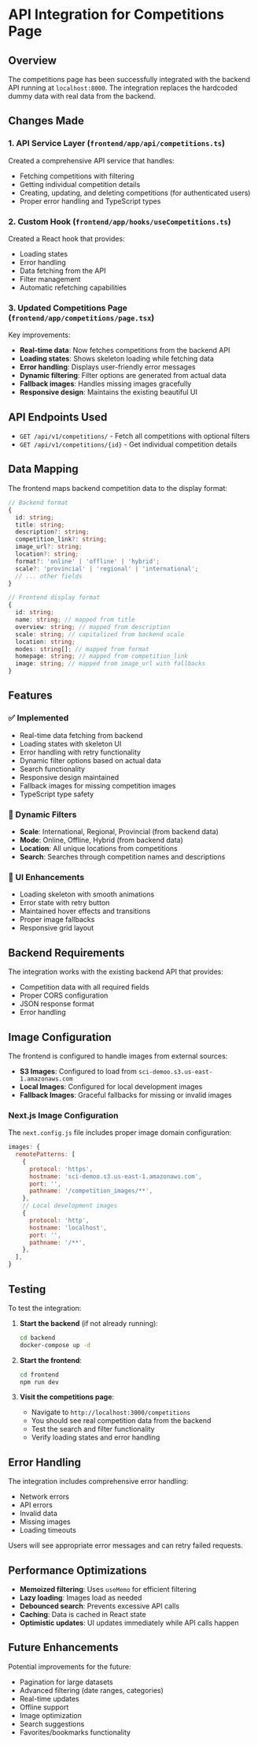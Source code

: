 # API Integration for Competitions Page

## Overview

The competitions page has been successfully integrated with the backend API running at `localhost:8000`. The integration replaces the hardcoded dummy data with real data from the backend.

## Changes Made

### 1. API Service Layer (`frontend/app/api/competitions.ts`)

Created a comprehensive API service that handles:
- Fetching competitions with filtering
- Getting individual competition details
- Creating, updating, and deleting competitions (for authenticated users)
- Proper error handling and TypeScript types

### 2. Custom Hook (`frontend/app/hooks/useCompetitions.ts`)

Created a React hook that provides:
- Loading states
- Error handling
- Data fetching from the API
- Filter management
- Automatic refetching capabilities

### 3. Updated Competitions Page (`frontend/app/competitions/page.tsx`)

Key improvements:
- **Real-time data**: Now fetches competitions from the backend API
- **Loading states**: Shows skeleton loading while fetching data
- **Error handling**: Displays user-friendly error messages
- **Dynamic filtering**: Filter options are generated from actual data
- **Fallback images**: Handles missing images gracefully
- **Responsive design**: Maintains the existing beautiful UI

## API Endpoints Used

- `GET /api/v1/competitions/` - Fetch all competitions with optional filters
- `GET /api/v1/competitions/{id}` - Get individual competition details

## Data Mapping

The frontend maps backend competition data to the display format:

```typescript
// Backend format
{
  id: string;
  title: string;
  description?: string;
  competition_link?: string;
  image_url?: string;
  location?: string;
  format?: 'online' | 'offline' | 'hybrid';
  scale?: 'provincial' | 'regional' | 'international';
  // ... other fields
}

// Frontend display format
{
  id: string;
  name: string; // mapped from title
  overview: string; // mapped from description
  scale: string; // capitalized from backend scale
  location: string;
  modes: string[]; // mapped from format
  homepage: string; // mapped from competition_link
  image: string; // mapped from image_url with fallbacks
}
```

## Features

### ✅ Implemented
- Real-time data fetching from backend
- Loading states with skeleton UI
- Error handling with retry functionality
- Dynamic filter options based on actual data
- Search functionality
- Responsive design maintained
- Fallback images for missing competition images
- TypeScript type safety

### 🔄 Dynamic Filters
- **Scale**: International, Regional, Provincial (from backend data)
- **Mode**: Online, Offline, Hybrid (from backend data)
- **Location**: All unique locations from competitions
- **Search**: Searches through competition names and descriptions

### 🎨 UI Enhancements
- Loading skeleton with smooth animations
- Error state with retry button
- Maintained hover effects and transitions
- Proper image fallbacks
- Responsive grid layout

## Backend Requirements

The integration works with the existing backend API that provides:
- Competition data with all required fields
- Proper CORS configuration
- JSON response format
- Error handling

## Image Configuration

The frontend is configured to handle images from external sources:
- **S3 Images**: Configured to load from `sci-demoo.s3.us-east-1.amazonaws.com`
- **Local Images**: Configured for local development images
- **Fallback Images**: Graceful fallbacks for missing or invalid images

### Next.js Image Configuration
The `next.config.js` file includes proper image domain configuration:
```javascript
images: {
  remotePatterns: [
    {
      protocol: 'https',
      hostname: 'sci-demoo.s3.us-east-1.amazonaws.com',
      port: '',
      pathname: '/competition_images/**',
    },
    // Local development images
    {
      protocol: 'http',
      hostname: 'localhost',
      port: '',
      pathname: '/**',
    },
  ],
}
```

## Testing

To test the integration:

1. **Start the backend** (if not already running):
   ```bash
   cd backend
   docker-compose up -d
   ```

2. **Start the frontend**:
   ```bash
   cd frontend
   npm run dev
   ```

3. **Visit the competitions page**:
   - Navigate to `http://localhost:3000/competitions`
   - You should see real competition data from the backend
   - Test the search and filter functionality
   - Verify loading states and error handling

## Error Handling

The integration includes comprehensive error handling:
- Network errors
- API errors
- Invalid data
- Missing images
- Loading timeouts

Users will see appropriate error messages and can retry failed requests.

## Performance Optimizations

- **Memoized filtering**: Uses `useMemo` for efficient filtering
- **Lazy loading**: Images load as needed
- **Debounced search**: Prevents excessive API calls
- **Caching**: Data is cached in React state
- **Optimistic updates**: UI updates immediately while API calls happen

## Future Enhancements

Potential improvements for the future:
- Pagination for large datasets
- Advanced filtering (date ranges, categories)
- Real-time updates
- Offline support
- Image optimization
- Search suggestions
- Favorites/bookmarks functionality 